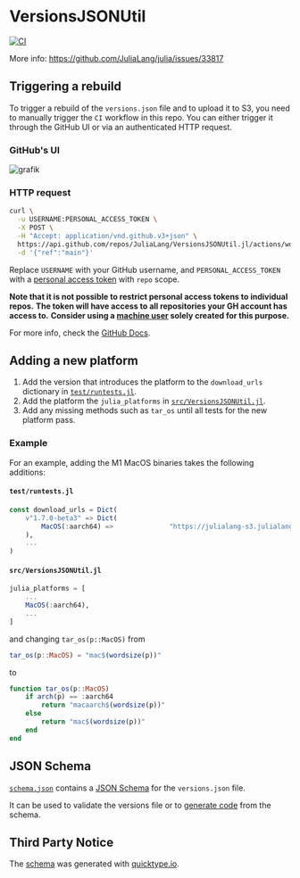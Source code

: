 # VersionsJSONUtil

[![CI](https://github.com/JuliaLang/VersionsJSONUtil.jl/actions/workflows/CI.yml/badge.svg)](https://github.com/JuliaLang/VersionsJSONUtil.jl/actions/workflows/CI.yml)

More info: https://github.com/JuliaLang/julia/issues/33817

## Triggering a rebuild

To trigger a rebuild of the `versions.json` file and to upload it to S3, you need to manually trigger the `CI` workflow in this repo.
You can either trigger it through the GitHub UI or via an authenticated HTTP request.

### GitHub's UI

![grafik](https://user-images.githubusercontent.com/20866761/127783220-fd8167db-5051-4a18-b70a-ea42085a7cb5.png)

### HTTP request

```bash
curl \
  -u USERNAME:PERSONAL_ACCESS_TOKEN \
  -X POST \
  -H "Accept: application/vnd.github.v3+json" \
  https://api.github.com/repos/JuliaLang/VersionsJSONUtil.jl/actions/workflows/CI.yml/dispatches \
  -d '{"ref":"main"}'
```

Replace `USERNAME` with your GitHub username, and `PERSONAL_ACCESS_TOKEN` with a [personal access token](https://docs.github.com/en/github/authenticating-to-github/keeping-your-account-and-data-secure/creating-a-personal-access-token) with `repo` scope.

**Note that it is not possible to restrict personal access tokens to individual repos.**
**The token will have access to all repositories your GH account has access to.**
**Consider using a [machine user](https://docs.github.com/en/developers/overview/managing-deploy-keys#machine-users) solely created for this purpose.**

For more info, check the [GitHub Docs](https://docs.github.com/en/rest/reference/actions#create-a-workflow-dispatch-event).

## Adding a new platform

1. Add the version that introduces the platform to the `download_urls` dictionary in [`test/runtests.jl`](test/runtests.jl).
2. Add the platform the `julia_platforms` in [`src/VersionsJSONUtil.jl`](src/VersionsJSONUtil.jl).
3. Add any missing methods such as `tar_os` until all tests for the new platform pass.

### Example

For an example, adding the M1 MacOS binaries takes the following additions:

#### `test/runtests.jl`

```julia
const download_urls = Dict(
    v"1.7.0-beta3" => Dict(
        MacOS(:aarch64) =>              "https://julialang-s3.julialang.org/bin/mac/aarch64/1.7/julia-1.7.0-beta3-macaarch64.dmg",
    ),
    ...
)
```

#### `src/VersionsJSONUtil.jl`

```julia
julia_platforms = [
    ...
    MacOS(:aarch64),
    ...
]
```

and changing `tar_os(p::MacOS)` from

```julia
tar_os(p::MacOS) = "mac$(wordsize(p))"
```

to

```julia
function tar_os(p::MacOS)
    if arch(p) == :aarch64
        return "macaarch$(wordsize(p))"
    else
        return "mac$(wordsize(p))"
    end
end
```

## JSON Schema

[`schema.json`](schema.json) contains a [JSON Schema](https://json-schema.org/) for the `versions.json` file.

It can be used to validate the versions file or to [generate code](https://json-schema.org/implementations.html) from the schema.

## Third Party Notice

The [schema](schema.json) was generated with [quicktype.io](https://app.quicktype.io/#l=schema).
